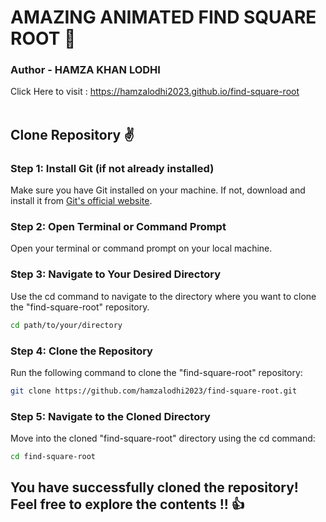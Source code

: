 # AMAZING ANIMATED FIND SQUARE ROOT 🎉
### Author - HAMZA KHAN LODHI
Click Here to visit : https://hamzalodhi2023.github.io/find-square-root<br><br>
## Clone Repository ✌
### Step 1: Install Git (if not already installed)
Make sure you have Git installed on your machine. If not, download and install it from <a href="https://git-scm.com/" >Git's official website</a>.
### Step 2: Open Terminal or Command Prompt
Open your terminal or command prompt on your local machine.
### Step 3: Navigate to Your Desired Directory
Use the cd command to navigate to the directory where you want to clone the "find-square-root" repository.
```bash
cd path/to/your/directory
```
### Step 4: Clone the Repository
Run the following command to clone the "find-square-root" repository:
```bash
git clone https://github.com/hamzalodhi2023/find-square-root.git
```
### Step 5: Navigate to the Cloned Directory
Move into the cloned "find-square-root" directory using the cd command:
```bash
cd find-square-root
```

## You have successfully cloned the repository! Feel free to explore the contents !! 👍
